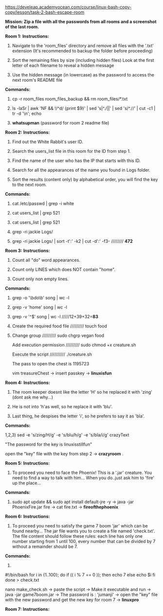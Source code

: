 https://develeap.academyocean.com/course/linux-bash-copy-copy/lesson/task-2-bash-escape-room

**Mission: Zip a file with all the passwords from all rooms and a screenshot of the last room.**



**Room 1:**
**Instructions:**
1) Navigate to the 'room_files' directory and remove all files with the '.txt' extension (It's recommended to backup the folder before proceeding)
   
2) Sort the remaining files by size (including hidden files) Look at the first letter of each filename to reveal a hidden message

3) Use the hidden message (in lowercase) as the password to access the next room's README file

**Commands:**

1) cp -r room_files room_files_backup && rm room_files/*.txt

2) ls -laSr | awk 'NF && !/^d/ {print $9}' | sed 's|^\./||' | sed 's/^\.//' | cut -c1 | tr -d '\n'; echo

3) **whatsupman** (password for room 2 readme file)

   

**Room 2:**
**Instructions:**

1) Find out the White Rabbit's user ID. 

2) Search the users_list file in this room for the ID from step 1.

3) Find the name of the user who has the IP that starts with this ID. 

4) Search for all the appearances of the name you found in Logs folder.

5) Sort the results (content only) by alphabetical order, you will find the key to the next room.

**Commands:**

1) cat /etc/passwd | grep -i white 

2) cat users_list | grep 521

3) cat users_list | grep 521

4) grep -ri jackie Logs/

5) grep -ri jackie Logs/ | sort -t':' -k2 | cut -d':' -f3-        //////// **472**



**Room 3:**
**Instructions:**

1) Count all "do" word appearances.
   
2) Count only LINES which does NOT contain "home".

3) Count only non empty lines.

**Commands:**

1) grep -o '\bdo\b' song | wc -l

2) grep -v 'home' song | wc -l

3) grep -v '^$' song | wc -l            /////12+39+32=**83**

4) Create the required food file /////////   touch food
5) 
   Change group ///////// sudo chgrp vegan food
   
   Add execution permission ///////// sudo chmod +x creature.sh
   
   Execute the script ////////// ./creature.sh
   
   The pass to open the chest is 1195723
   
   vim treasureChest -> insert passkey -> **linuxisfun**


   
 **Room 4:**
**Instructions:**  

1)  The room keeper doesnt like the letter 'H' so he replaced it with 'zing' (dont ask me why...)

2) He is not into 'h'as well, so he replace it with 'blu'.

3) Last thing, he despises the letter 'i', so he prefers to say it as 'bla'.

**Commands:**   

1,2,3) sed -e 's/zing/H/g' -e 's/blu/h/g' -e 's/bla/i/g' crazyText

"The password for the key is linuxisstillfun"

open the "key" file with the key from step 2 -> **crazyroom** .



 **Room 5:**
**Instructions:**  

1) To proceed you need to face the Phoenix! This is a '.jar' creature.
You need to find a way to talk with him...
When you do..just ask him to 'fire' up the place...

**Commands:**   

1) sudo apt update && sudo apt install default-jre -y -> java -jar PhoenixFire.jar fire -> cat fire.txt -> **fireofthephoenix**



  **Room 6:**
**Instructions:**  

1) To proceed you need to satisfy the game 7 boom 'jar' which can be found nearby...
The jar file wants you to create a file named 'check.txt'. 
The file content should follow these rules:
each line has only one number starting from 1 until 100,
every number that can be divided by 7 without a remainder should be 7.

**Commands:** 

1)
#!/bin/bash
for i in {1..100}; do
  if (( i % 7 == 0 )); then
    echo 7
  else
    echo $i
  fi
done > check.txt

nano make_check.sh -> paste the script -> Make it executable and run -> java -jar game7boom.jar -> The password is : 'jumanji' -> open the "key" file with the new password and get the new key for room 7 -> **linuxpro**



  **Room 7:**
**Instructions:** 


   



   








